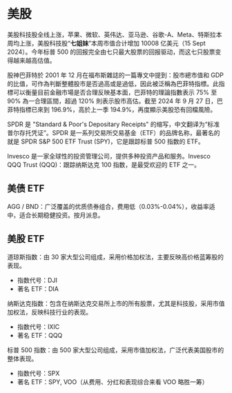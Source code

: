 # 美股

美股科技股全线上涨，苹果、微软、英伟达、亚马逊、谷歌-A、Meta、特斯拉本周均上涨，美股科技股“**七姐妹**”本周市值合计增加 10008 亿美元（15 Sept 2024）。今年标普 500 的回报完全由七只最大股票的回报驱动，而这七只股票变得越来越高估值。

股神巴菲特於 2001 年 12 月在福布斯雜誌的一篇專文中提到：股市總市值和 GDP 的比值，可作為判斷整體股市是否過高或是過低，因此被泛稱為巴菲特指標。此指標可以衡量目前金融市場是否合理反映基本面，巴菲特的理論指數表示 75% 至 90% 為一合理區間，超過 120% 則表示股市高估。截至 2024 年 9 月 27 日，巴菲特指標已來到 196.9%，高於上一季 194.9%，再度顯示美股恐有回檔風險。

SPDR 是 "Standard & Poor's Depositary Receipts" 的缩写，中文翻译为“标准普尔存托凭证”。SPDR 是一系列交易所交易基金（ETF）的品牌名称，最著名的就是 SPDR S&P 500 ETF Trust (SPY)，它是跟踪标普 500 指数的 ETF。

Invesco 是一家全球性的投资管理公司，提供多种投资产品和服务。Invesco QQQ Trust (QQQ)：跟踪纳斯达克 100 指数，是最受欢迎的 ETF 之一。

## 美债 ETF

AGG / BND：广泛覆盖的优质债券组合，费用低（0.03%-0.04%），收益率适中，适合长期稳健投资。按月派息。

## 美股 ETF

道琼斯指数：由 30 家大型公司组成，采用价格加权法，主要反映高价格蓝筹股的表现。

- 指数代号：DJI
- 著名 ETF：DIA

纳斯达克指数：包含在纳斯达克交易所上市的所有股票，尤其是科技股，采用市值加权法，反映科技行业的表现。

- 指数代号：IXIC
- 著名 ETF：QQQ

标普 500 指数：由 500 家大型公司组成，采用市值加权法，广泛代表美国股市的整体表现。

- 指数代号：SPX
- 著名 ETF：SPY, VOO（从费用、分红和表现综合来看 VOO 略胜一筹）
